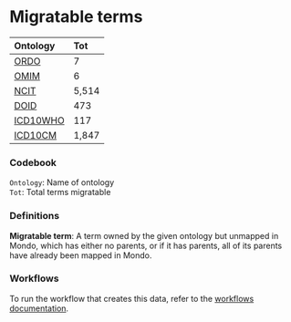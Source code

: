 # Migratable terms
| Ontology                          | Tot   |
|:----------------------------------|:------|
| [ORDO](./migrate_ordo.md)         | 7     |
| [OMIM](./migrate_omim.md)         | 6     |
| [NCIT](./migrate_ncit.md)         | 5,514 |
| [DOID](./migrate_doid.md)         | 473   |
| [ICD10WHO](./migrate_icd10who.md) | 117   |
| [ICD10CM](./migrate_icd10cm.md)   | 1,847 |

### Codebook
`Ontology`: Name of ontology    
`Tot`: Total terms migratable

### Definitions
**Migratable term**: A term owned by the given ontology but unmapped in Mondo, which has either no parents, or if it has 
parents, all of its parents have already been mapped in Mondo.

### Workflows
To run the workflow that creates this data, refer to the [workflows documentation](../developer/workflows.md).